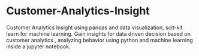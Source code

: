 # Customer-Analytics-Insight
Customer Analytics Insight using pandas and data visualization, scit-kit learn for machine learning.
Gain insights for data driven decision based on customer analytics , analyzing behavior using python and machine learning inside a jupyter notebook.
